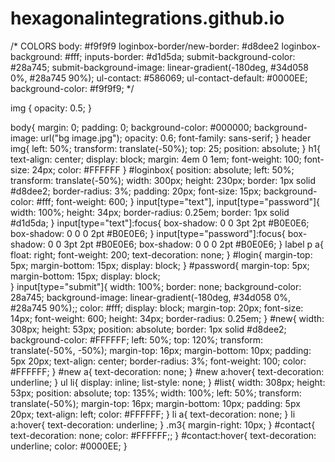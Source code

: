 # hexagonalintegrations.github.io
/*
COLORS
body: #f9f9f9
loginbox-border/new-border: #d8dee2
loginbox-background: #fff;
inputs-border: #d1d5da;
submit-background-color: #28a745;
submit-background-image: linear-gradient(-180deg, #34d058 0%, #28a745 90%);
ul-contact: #586069;
ul-contact-default: #0000EE;
background-color: #f9f9f9;
*/

img {
opacity: 0.5;
}

body{
    margin: 0;
    padding: 0;
    background-color: #000000;
    background-image: url("bg image.jpg");
    opacity: 0.6;
    font-family: sans-serif;
}
header img{
    left: 50%;
    transform: translate(-50%);
    top: 25;
    position: absolute;
}
h1{
    text-align: center;
    display: block;
    margin: 4em 0 1em;
    font-weight: 100;
    font-size: 24px;
    color: #FFFFFF
}
#loginbox{
    position: absolute;
    left: 50%;
    transform: translate(-50%);
    width: 300px;
    height: 230px;
    border: 1px solid #d8dee2;
    border-radius: 3%;
    padding: 20px;
    font-size: 15px;
    background-color: #fff;
    font-weight: 600;
}
input[type="text"], input[type="password"]{
    width: 100%;
    height: 34px;
    border-radius: 0.25em;
    border: 1px solid #d1d5da;
}
input[type="text"]:focus{
    box-shadow: 0 0 3pt 2pt #B0E0E6;
    box-shadow: 0 0 0 2pt #B0E0E6;
}
input[type="password"]:focus{
    box-shadow: 0 0 3pt 2pt #B0E0E6;
    box-shadow: 0 0 0 2pt #B0E0E6;
}
label p a{
    float: right;
    font-weight: 200;
    text-decoration: none;
}
#login{
    margin-top: 5px;
    margin-bottom: 15px;
    display: block;
}
#password{
    margin-top: 5px;
    margin-bottom: 15px;
    display: block;  
}
input[type="submit"]{
    width: 100%;
    border: none;
    background-color: 28a745;
    background-image: linear-gradient(-180deg, #34d058 0%, #28a745 90%);;
    color: #fff;
    display: block;
    margin-top: 20px;
    font-size: 14px;
    font-weight: 600;
    height: 34px;
    border-radius: 0.25em;
}
#new{
    width: 308px;
    height: 53px;
    position: absolute;
    border: 1px solid #d8dee2;
    background-color: #FFFFFF;
    left: 50%;
    top: 120%;
    transform: translate(-50%, -50%);
    margin-top: 16px;
    margin-bottom: 10px;
    padding: 5px 20px;
    text-align: center;
    border-radius: 3%;
    font-weight: 100;
    color: #FFFFFF;
}
#new a{
    text-decoration: none;
}
#new a:hover{
    text-decoration: underline;
}
ul li{
    display: inline;
    list-style: none;
}
#list{
    width: 308px;
    height: 53px;
    position: absolute;
    top: 135%;
    width: 100%;
    left: 50%;
    transform: translate(-50%);
    margin-top: 16px;
    margin-bottom: 10px;
    padding: 5px 20px;
    text-align: left;
    color: #FFFFFF;
}
li a{
    text-decoration: none;
}
li a:hover{
    text-decoration: underline;
}
.m3{
    margin-right: 10px;
}
#contact{
    text-decoration: none;
    color: #FFFFFF;;
}
#contact:hover{
    text-decoration: underline;
    color: #0000EE;
}
